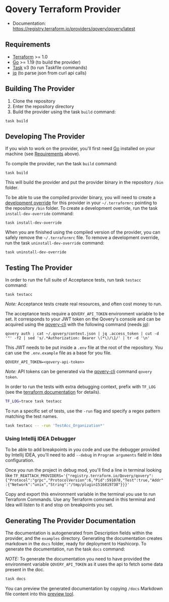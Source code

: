 # Qovery Terraform Provider 

- Documentation: https://registry.terraform.io/providers/qovery/qovery/latest

## Requirements

- [Terraform](https://www.terraform.io/downloads.html) >= 1.0
- [Go](https://golang.org/doc/install) >= 1.19 (to build the provider)
- [Task](https://taskfile.dev) v3 (to run Taskfile commands)
- [jq](https://stedolan.github.io/jq/download/) (to parse json from curl api calls)

## Building The Provider

1. Clone the repository
1. Enter the repository directory
1. Build the provider using the task `build` command:

```shell
task build
```

## Developing The Provider

If you wish to work on the provider, you'll first need [Go](http://www.golang.org) installed on your machine (see [Requirements](#requirements) above).

To compile the provider, run the task `build` command:

```shell
task build
```

This will build the provider and put the provider binary in the repository `/bin` folder.

To be able to use the compiled provider binary, you will need to create a [development override](https://www.terraform.io/docs/cli/config/config-file.html#development-overrides-for-provider-developers) for this provider in your `~/.terraformrc` pointing to the repository `/bin` folder. 
To create a development override, run the task `install-dev-override` command:

```shell
task install-dev-override
```

When you are finished using the compiled version of the provider, you can safely remove the `~/.terraformrc` file.
To remove a development override, run the task `uninstall-dev-override` command:

```shell
task uninstall-dev-override
```

## Testing The Provider

In order to run the full suite of Acceptance tests, run task `testacc` command:

```shell
task testacc
```

*Note:* Acceptance tests create real resources, and often cost money to run.

The acceptance tests require a `QOVERY_API_TOKEN` environment variable to be set. 
It corresponds to your JWT token on the Qovery's console and can be acquired using the [qovery-cli](https://github.com/Qovery/qovery-cli) with the following command (needs [jq](https://stedolan.github.io/jq/download/)): 

```shell
qovery auth ; cat ~/.qovery/context.json | jq .access_token | cut -d '"' -f2 | sed 's/.*Authorization: Bearer \(*\)/\1/' | tr -d '\n'
```

This JWT needs to be put inside a `.env` file at the root of the repository. 
You can use the `.env.example` file as a base for you file.  

```dotenv
QOVERY_API_TOKEN=<qovery-api-token>
```

*Note:* API tokens can be generated via the [qovery-cli](https://github.com/Qovery/qovery-cli) command `qovery token`.

In order to run the tests with extra debugging context, prefix with `TF_LOG` (see the [terraform documentation](https://www.terraform.io/docs/internals/debugging.html) for details).

```sh
TF_LOG=trace task testacc
```

To run a specific set of tests, use the `-run` flag and specify a regex pattern matching the test names.

```sh
task testacc -- -run 'TestAcc_Organization*'
```

### Using Intellij IDEA Debugger

To be able to add breakpoints in you code and use the debugger provided by Intellij IDEA, you'll need to add `--debug` in `Program arguments` field in Idea configuration.

Once you run the project in debug mod, you'll find a line in terminal looking like `TF_REATTACH_PROVIDERS='{"registry.terraform.io/Qovery/qovery":{"Protocol":"grpc","ProtocolVersion":6,"Pid":591078,"Test":true,"Addr":{"Network":"unix","String":"/tmp/plugin1516819738"}}}'`

Copy and export this environment variable in the terminal you use to run Terraform Commands. Use any Terraform command in this terminal and Idea will listen to it and stop on breakpoints you set.

## Generating The Provider Documentation

The documentation is autogenerated from Description fields within the provider, and the `examples` directory.
Generating the documentation creates markdown in the `docs` folder, ready for deployment to Hashicorp.
To generate the documentation, run the task `docs` command:

*NOTE:* To generate the documentation you need to have provided the environment variable `QOVERY_API_TOKEN` as it uses the api to fetch some data present in the doc.

```sh
task docs
```

You can preview the generated documentation by copying `/docs` Markdown file content into this [preview tool](https://registry.terraform.io/tools/doc-preview).